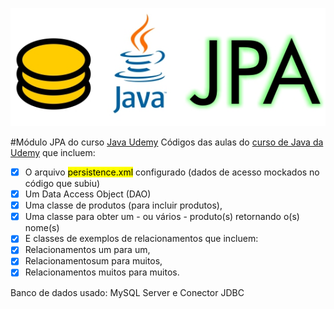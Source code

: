 ![](bd-java-jpa.jpg)

#Módulo JPA do curso [Java Udemy](https://www.udemy.com/course/fundamentos-de-programacao-com-java/)
Códigos das aulas do [curso de Java da Udemy](https://www.udemy.com/course/fundamentos-de-programacao-com-java/) que incluem:
 - [x] O arquivo <mark>persistence.xml</mark> configurado (dados de acesso mockados no código que subiu)
 - [x] Um Data Access Object (DAO)
 - [x] Uma classe de produtos (para incluir produtos),
 - [x] Uma classe para obter um - ou vários - produto(s) retornando o(s) nome(s)
 - [x] E classes de exemplos de relacionamentos que incluem:
 - [x] Relacionamentos um para um,
 - [x] Relacionamentosum para muitos,
 - [x] Relacionamentos muitos para muitos.
 
 Banco de dados usado: MySQL Server e Conector JDBC  
